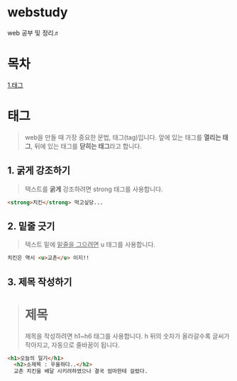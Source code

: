# webstudy
web 공부 및 정리♬

# 목차
[1.태그](#태그)

# 태그
>web을 만들 때 가장 중요한 문법, 태그(tag)입니다.
앞에 있는 태그를 **열리는 태그**, 뒤에 있는 태그를 **닫히는 태그**라고 합니다.
  
## 1. 굵게 강조하기
>텍스트를 <strong>굵게</strong> 강조하려면 strong 태그를 사용합니다.

```html
<strong>치킨</strong> 먹고싶당...
```

## 2. 밑줄 긋기
>텍스트 밑에 <u>밑줄을 그으려면</u> u 태그를 사용합니다.

```html
치킨은 역시 <u>교촌</u> 이지!!
```

## 3. 제목 작성하기
><h1>제목</h1>
>제목을 작성하려면 h1~h6 태그를 사용합니다. 
>h 뒤의 숫자가 올라갈수록 글씨가 작아지고, 자동으로 줄바꿈이 됩니다.

```html
<h1>오늘의 일기</h1>
  <h2>소제목 : 우울하다..</h2>
  교촌 치킨을 배달 시키려하였으나 결국 엄마한테 걸렸다.
  ```

